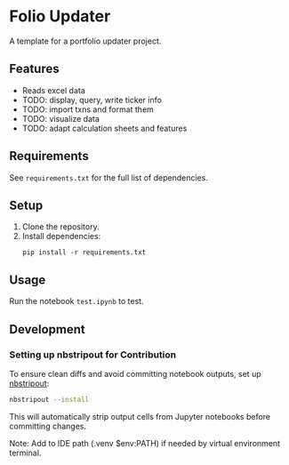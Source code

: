 # Folio Updater

A template for a portfolio updater project.

## Features

- Reads excel data
- TODO: display, query, write ticker info
- TODO: import txns and format them
- TODO: visualize data
- TODO: adapt calculation sheets and features

## Requirements

See `requirements.txt` for the full list of dependencies.

## Setup

1. Clone the repository.
2. Install dependencies:
   ```
   pip install -r requirements.txt
   ```

## Usage

Run the notebook `test.ipynb` to test.

## Development

### Setting up nbstripout for Contribution

To ensure clean diffs and avoid committing notebook outputs, set up [nbstripout](https://github.com/kynan/nbstripout):

```bash
nbstripout --install
```

This will automatically strip output cells from Jupyter notebooks before committing changes.

Note: Add to IDE path (.venv $env:PATH) if needed by virtual environment terminal.